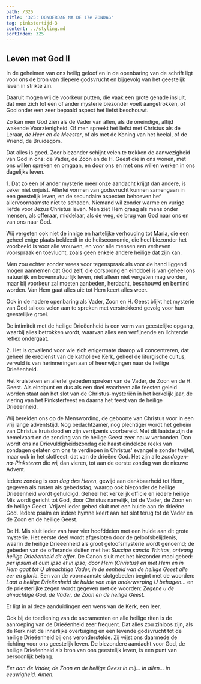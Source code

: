```yaml
---
path: /325
title: '325: DONDERDAG NA DE 17e ZONDAG'
tag: pinkstertijd-3
content: ../styling.md
sortIndex: 325
---
```


## Leven met God II

In de geheimen van ons heilig geloof en in de openbaring van de schrift ligt voor ons de bron van diepere godsvrucht en bijgevolg van het geestelijk leven in strikte zin.

Daaruit mogen wij de voorkeur putten, die vaak een grote genade insluit, dat men zich tot een of ander mysterie biezonder voelt aangetrokken, of God onder een zeer bepaald aspect het liefst beschouwt.

Zo kan men God zien als de Vader van allen, als de oneindige, altijd wakende Voorzienigheid. Of men spreekt het liefst met Christus als de Leraar, _de Heer en de Meester_, of als met de Koning van het heelal, of de Vriend, de Bruidegom.

Dat alles is goed. Zeer biezonder schijnt velen te trekken de aanwezigheid van God in ons: de Vader, de Zoon en de H. Geest die in ons wonen, met ons willen spreken en omgaan, en door ons en met ons willen werken in ons dagelijks leven.

1\. Dat zó een of ander mysterie meer onze aandacht krijgt dan andere, is zeker niet onjuist. Allerlei vormen van godsvrucht kunnen samengaan in een geestelijk leven, en de secundaire aspecten behoeven hef allervoornaamste niet te schaden. Niemand wil zonder warme en vurige liefde voor Jezus Christus leven. Men ziet Hem graag als mens onder mensen, als offeraar, middelaar, als de weg, de brug van God naar ons en van ons naar God.

Wij vergeten ook niet de innige en hartelijke verhouding tot Maria, die een geheel enige plaats bekleedt in de heilseconomie, die heel biezonder het voorbeeld is voor alle vrouwen, en voor alle mensen een verheven voorspraak en toevlucht, zoals geen enkele andere heilige dat zijn kan.

Men zou echter zonder vrees voor tegenspraak als voor de hand liggend mogen aannemen dat God zelf, die oorsprong en einddoel is van geheel ons natuurlijk en bovennatuurlijk leven, niet alleen niet vergeten mag worden, maar bij voorkeur zal moeten aanbeden, herdacht, beschouwd en bemind worden. Van Hem gaat alles uit: tot Hem keert alles weer.

Ook in de nadere openbaring als Vader, Zoon en H. Geest blijkt het mysterie van God talloos velen aan te spreken met verstrekkend gevolg voor hun geestelijke groei.

De intimiteit met de heilige Drieëenheid is een vorm van geestelijke opgang, waarbij alles betrokken wordt, waarvan alles een verfijnende en lichtende reflex ondergaat.

2\. Het is opvallend voor wie zich enigermate daarop wil concentreren, dat geheel de eredienst van de katholieke Kerk, geheel de liturgische cultus, vervuld is van herinneringen aan of heenwijzingen naar de heilige Drieëenheid.

Het kruisteken en allerlei gebeden spreken van de Vader, de Zoon en de H. Geest. Als eindpunt en dus als een doel waarheen alle feesten geleid worden staat aan het slot van de Christus-mysteriën in het kerkelijk jaar, de viering van het Pinksterfeest en daarna het feest van de heilige Drieëenheid.

Wij bereiden ons op de Menswording, de geboorte van Christus voor in een vrij lange adventstijd. Nog bedachtzamer, nog plechtiger wordt het geheim van Christus kruisdood en zijn verrijzenis voorbereid. Met dit laatste zijn de hemelvaart en de zending van de heilige Geest zeer nauw verbonden. Dan wordt ons na Drievuldigheidszondag die haast eindeloze reeks van zondagen gelaten om ons te verdiepen in Christus' evangelie zonder twijfel, maar ook in het slotfeest: dat van de drieëne God. Het zijn alle _zondagen-na-Pinksteren_ die wij dan vieren, tot aan de eerste zondag van de nieuwe Advent.

Iedere zondag is een _dag des Heren_, gewijd aan dankbaarheid tot Hem, gegeven als rusten als gebedsdag, waarop ook biezonder de heilige Drieëenheid wordt gehuldigd. Geheel het kerkelijk officie en iedere heilige Mis wordt gericht tot God, door Christus namelijk, tot de Vader, de Zoon en de heilige Geest. Vrijwel ieder gebed sluit met een hulde aan de drieëne God. Iedere psalm en iedere hymne keert aan het slot terug tot de Vader en de Zoon en de heilige Geest.

De H. Mis sluit ieder van haar vier hoofddelen met een hulde aan dit grote mysterie. Het eerste deel wordt afgesloten door de geloofsbelijdenis, waarin de heilige Drieëenheid als groot geloofsmysterie wordt genoemd; de gebeden van de offerande sluiten met het _Suscipe sancta Trinitas_, _ontvang heilige Drieëenheid dit offer_. De Canon sluit met het biezonder mooi gebed: _per ipsum et cum ipso et in ipso_; _door Hem (Christus) en met Hem en in Hem gaat tot U almachtige Vader, in de eenheid van de heilige Geest alle eer en glorie_. Een van de voornaamste slotgebeden begint met de woorden: _Laat o heilige Drieëenheid de hulde van mijn onderwerping U behagen..._ en de priesterlijke zegen wordt gegeven met de woorden: _Zegene u de almachtige God, de Vader, de Zoon en de heilige Geest._

Er ligt in al deze aanduidingen een wens van de Kerk, een leer.

Ook bij de toediening van de sacramenten en alle heilige riten is de aanroeping van de Drieëenheid zeer frequent. Dat alles zou zinloos zijn, als de Kerk niet de innerlijke overtuiging en een levende godsvrucht tot de heilige Drieëenheid bij ons veronderstelde. Zij wijst ons daarmede de richting voor ons geestelijk leven. De biezondere aandacht voor God, de heilige Drieëenheid als bron van ons geestelijk leven, is een punt van persoonlijk belang.

_Eer aan de Vader, de Zoon en de heilige Geest in mij... in allen... in eeuwigheid. Amen._
